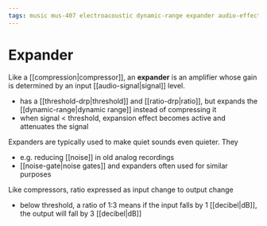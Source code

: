 ```yaml
---
tags: music mus-407 electroacoustic dynamic-range expander audio-effects
---
```


# Expander

Like a [[compression|compressor]], an **expander** is an amplifier whose gain is determined by an input [[audio-signal|signal]] level.

- has a [[threshold-drp|threshold]] and [[ratio-drp|ratio]], but expands the [[dynamic-range|dynamic range]] instead of compressing it
- when signal < threshold, expansion effect becomes active and attenuates the signal

Expanders are typically used to make quiet sounds even quieter. They

- e.g. reducing [[noise]] in old analog recordings
- [[noise-gate|noise gates]] and expanders often used for similar purposes

Like compressors, ratio expressed as input change to output change

- below threshold, a ratio of 1:3 means if the input falls by 1 [[decibel|dB]], the output will fall by 3 [[decibel|dB]]
